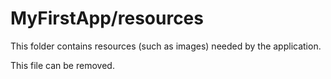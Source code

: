 # MyFirstApp/resources

This folder contains resources (such as images) needed by the application. 

This file can be removed.
